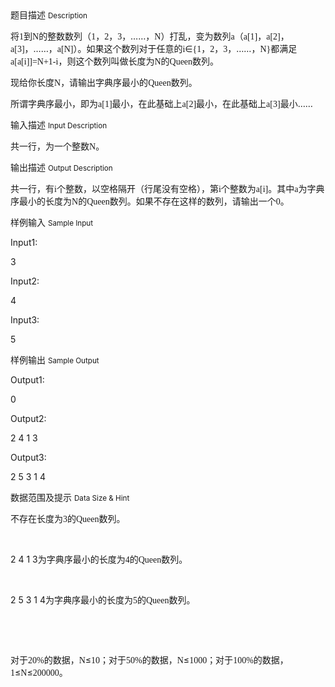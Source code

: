 <div class="panel panel-default">
<div class="area-title">
<span>
题目描述
<small>Description</small>
</span></div>
<div class="panel-body">

<p>将<span style="font-family: 'Lucida Console';">1</span><span style="">到</span><span style="font-family: 'Lucida Console';">N</span><span style="">的整数数列（</span><span style="font-family: 'Lucida Console';">1</span><span style="">，</span><span style="font-family: 'Lucida Console';">2</span><span style="">，</span><span style="font-family: 'Lucida Console';">3</span><span style="">，……，</span><span style="font-family: 'Lucida Console';">N</span><span style="">）打乱，变为数列</span><span style="font-family: 'Lucida Console';">a</span><span style="">（</span><span style="font-family: 'Lucida Console';">a[1]</span><span style="">，</span><span style="font-family: 'Lucida Console';">a[2]</span><span style="">，</span><span style="font-family: 'Lucida Console';">a[3]</span><span style="">，……，</span><span style="font-family: 'Lucida Console';">a[N]</span><span style="">）。如果这个数列对于任意的</span><span style="font-family: 'Lucida Console';">i</span><span style="">∈</span><span style="font-family: 'Lucida Console';">{1</span><span style="">，</span><span style="font-family: 'Lucida Console';">2</span><span style="">，</span><span style="font-family: 'Lucida Console';">3</span><span style="">，……，</span><span style="font-family: 'Lucida Console';">N}</span><span style="">都满足</span><span style="font-family: 'Lucida Console';">a[a[i]]=N+1-i</span><span style="">，则这个数列叫做长度为</span><span style="font-family: 'Lucida Console';">N</span><span style="">的</span><span style="font-family: 'Lucida Console';">Queen</span><span style="">数列。</span></p>
<p>现给你长度<span style="font-family: 'Lucida Console';">N</span><span style="">，请输出字典序最小的</span><span style="font-family: 'Lucida Console';">Queen</span><span style="">数列。</span></p>
<p>所谓字典序最小，即为<span style="font-family: 'Lucida Console';">a[1]</span><span style="">最小，在此基础上</span><span style="font-family: 'Lucida Console';">a[2]</span><span style="">最小，在此基础上</span><span style="font-family: 'Lucida Console';">a[3]</span><span style="">最小……</span></p>

</div>
</div>

<div class="panel panel-default">
<div class="area-title">
<span>
输入描述
<small>Input Description</small>
</span></div>
<div class="panel-body">
<p>共一行，为一个整数<span style="font-family: 'Lucida Console';">N</span><span style="">。</span></p>

</div>
</div>
<div  class="panel panel-default">
<div class="area-title">
<span>
输出描述
<small>Output Description</small>
</span></div>
<div class="panel-body">

<p class="p0">共一行，有<span style="font-family: 'Lucida Console';">i</span><span style="font-family: 宋体;">个整数，以空格隔开（行尾没有空格），第</span><span style="font-family: 'Lucida Console';">i</span><span style="font-family: 宋体;">个整数为</span><span style="font-family: 'Lucida Console';">a[i]</span><span style="font-family: 宋体;">。其中</span><span style="font-family: 'Lucida Console';">a</span><span style="font-family: 宋体;">为字典序最小的长度为</span><span style="font-family: 'Lucida Console';">N</span><span style="font-family: 宋体;">的</span><span style="font-family: 'Lucida Console';">Queen</span><span style="font-family: 宋体;">数列。如果不存在这样的数列，请输出一个</span><span style="font-family: 'Lucida Console';">0</span><span style="font-family: 宋体;">。</span></p>

</div>
</div>


<div class="panel panel-default">
<div class="area-title">
<span>
样例输入
<small>Sample Input</small>
</span></div>
<div class="panel-body">
<p>Input1:</p>
<p>3</p>
<p>Input2:</p>
<p>4</p>
<p>Input3:</p>
<p>5</p>

</div>
</div>

<div class="panel panel-default">
<div class="area-title">
<span>
样例输出
<small>Sample Output</small>
</span></div>
<div class="panel-body">
<p>Output1:</p>
<p>0</p>
<p>Output2:</p>
<p>2 4 1 3</p>
<p>Output3:</p>
<p>2 5 3 1 4</p>

</div>
</div>

<div class="panel panel-default">
<div class="area-title">
<span>
数据范围及提示
<small>Data Size & Hint</small>
</span></div>
<div class="panel-body">
<p>不存在长度为<span style="font-family: 'Lucida Console';">3</span><span style="">的</span><span style="font-family: 'Lucida Console';">Queen</span><span style="">数列。</span></p>
<p> </p>
<p>2 4 1 3<span style="">为字典序最小的长度为</span><span style="font-family: 'Lucida Console';">4</span><span style="">的</span><span style="font-family: 'Lucida Console';">Queen</span><span style="">数列。</span></p>
<p> </p>
<p>2 5 3 1 4<span style="">为字典序最小的长度为</span><span style="font-family: 'Lucida Console';">5</span><span style="">的</span><span style="font-family: 'Lucida Console';">Queen</span><span style="">数列。</span></p>
<p><span style=""><br></span></p>
<p> </p>
<p>对于<span style="font-family: 'Lucida Console';">20%</span><span style="">的数据，</span><span style="font-family: 'Lucida Console';">N</span><span style="">≤</span><span style="font-family: 'Lucida Console';">10</span><span style="">；对于</span><span style="font-family: 'Lucida Console';">50%</span><span style="">的数据，</span><span style="font-family: 'Lucida Console';">N</span><span style="">≤</span><span style="font-family: 'Lucida Console';">1000</span><span style="">；对于</span><span style="font-family: 'Lucida Console';">100%</span><span style="">的数据，</span><span style="font-family: 'Lucida Console';">1</span><span style="">≤</span><span style="font-family: 'Lucida Console';">N</span><span style="">≤</span><span style="font-family: 'Lucida Console';">200000</span><span style="">。</span></p>
<p><span style=""><br></span></p>
</div>
</div>
